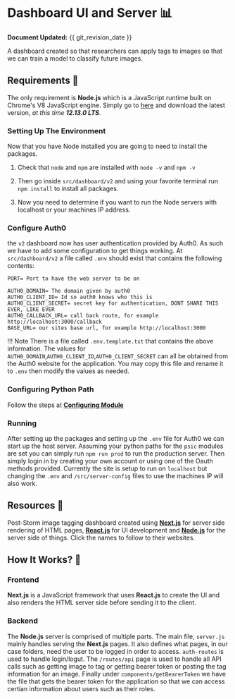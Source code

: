 # Dashboard UI and Server 📊

**Document Updated:** {{ git_revision_date }}

A dashboard created so that researchers can apply tags to images so that we can
train a model to classify future images.

## Requirements 📝

The only requirement is **Node.js** which is a JavaScript runtime built on
Chrome's V8 JavaScript engine. Simply go to [here](https://nodejs.org/en/) and
download the latest version, *at this time **12.13.0 LTS***.

### Setting Up The Environment

Now that you have Node installed you are going to need to install the packages.

1. Check that `node` and `npm` are installed with `node -v` and `npm -v`

2. Then go inside `src/dashboard/v2` and using your
   favorite terminal run `npm install` to install all packages.

3. Now you need to determine if you want to run the Node servers with localhost
   or your machines IP address.

### Configure Auth0

the `v2` dashboard now has user authentication provided by Auth0. As such we have to add some configuration to get
things working. At `src/dashboard/v2` a file called `.env` should exist that contains the following contents:

```
PORT= Port to have the web server to be on

AUTH0_DOMAIN= The domain given by auth0
AUTH0_CLIENT_ID= Id so auth0 knows who this is
AUTH0_CLIENT_SECRET= secret key for authentication, DONT SHARE THIS EVER, LIKE EVER
AUTH0_CALLBACK_URL= call back route, for example http://localhost:3000/callback
BASE_URL= our sites base url, for example http://localhost:3000
```

!!! Note
    There is a file called `.env.template.txt` that contains the above information. The values for
    `AUTH0_DOMAIN`,`AUTH0_CLIENT_ID`,`AUTH0_CLIENT_SECRET` can all be obtained from the Auth0 website for the
    application. You may copy this file and rename it to `.env` then modify the values as needed.

### Configuring Python Path

Follow the steps at [**Configuring Module**](./configure_python_path.md)

### Running

After setting up the packages and setting up the `.env` file for Auth0 we can start up the host server.
Assuming your python paths for the `psic` modules are set you can simply run `npm run prod` to run the production
server. Then simply login in by creating your own account or using one of the Oauth methods provided. Currently the site is setup to run on `localhost` but changing the `.env` and `/src/server-config` files to use the machines IP will also work.

## Resources 💎

Post-Storm image tagging dashboard created using
[**Next.js**](https://nextjs.org/) for server side rendering of HTML pages,
[**React.js**](https://reactjs.org/) for UI development and
[**Node.js**](https://nodejs.org/) for the server side of things. Click the
names to follow to their websites.

## How It Works? 🤔

### Frontend

**Next.js** is a JavaScript framework that uses **React.js** to create the UI
and also renders the HTML server side before sending it to the client.

### Backend

The **Node.js** server is comprised of multiple parts. The main file, `server.js` mainly handles serving the **Next.js** pages. It also defines what pages, in our case folders, need the user to be logged in order to access. `auth-routes` is used to handle login/logut. The `/routes/api` page is used to handle all API calls such as getting image to tag or getting bearer token or posting the tag information for an image. Finally under `components/getBearerToken` we have the file that gets the bearer token for the application so that we can access certian information about users such as their roles.
